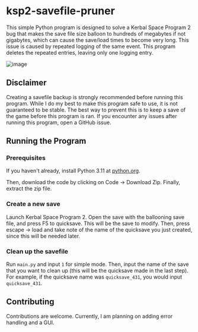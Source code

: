 # ksp2-savefile-pruner

This simple Python program is designed to solve a Kerbal Space Program 2 bug that makes the save file size balloon to hundreds of megabytes if not gigabytes, which can cause the save/load times to become very long. This issue is caused by repeated logging of the same event. This program deletes the repeated entries, leaving only one logging entry.

![image](https://user-images.githubusercontent.com/98898166/228409816-dcbf4472-b0bc-4a12-b47d-e35322820160.png)

## Disclaimer

Creating a savefile backup is strongly recommended before running this program. While I do my best to make this program safe to use, it is not guaranteed to be stable. The best way to prevent this is to keep a save of the game before this program is ran. If you encounter any issues after running this program, open a GitHub issue.

## Running the Program

### Prerequisites

If you haven't already, install Python 3.11 at [python.org](https://www.python.org/).

Then, download the code by clicking on Code -> Download Zip. Finally, extract the zip file.

### Create a new save

Launch Kerbal Space Program 2. Open the save with the ballooning save file, and press F5 to quicksave. This will be the save to modify. Then, press escape -> load and take note of the name of the quicksave you just created, since this will be needed later.

### Clean up the savefile

Run `main.py` and input `1` for simple mode. Then, input the name of the save that you want to clean up (this will be the quicksave made in the last step). For example, if the quicksave name was `quicksave_431`, you would input `quicksave_431`.

## Contributing

Contributions are welcome. Currently, I am planning on adding error handling and a GUI.